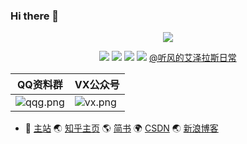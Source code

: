 ### Hi there 👋

<p align='center'>
    <img src='https://i.loli.net/2020/08/03/DW1Nti6Jc3Ihx4V.jpg'>
</p>

<p align='center'>
    <img src="https://img.shields.io/badge/build-passing-brightgreen.svg">
    <img src="https://img.shields.io/badge/platform-iOS-ff69b4.svg">
    <img src="https://img.shields.io/badge/language-Swift-abcdef.svg">
    <img src="https://img.shields.io/badge/language-Objective--C-orange.svg">
    <a href="http://weibo.com/230126045">@听风的艾泽拉斯日常</a>
</p>

|QQ资料群|VX公众号|
|-|-|
|![qqg.png](https://s2.loli.net/2021/12/28/c4D9Aaime2Hkwnt.png)|![vx.png](https://s2.loli.net/2021/12/28/MFNTwQjHPaKqdBD.png)|


- 📖 [主站](https://usiege.github.io) 🌏 [知乎主页](https://www.zhihu.com/people/uwuneng) 🌎 [简书](https://www.jianshu.com/u/8a7d7e6876ab) 🌍 [CSDN](http://blog.csdn.net/jianin45) 🌏 [新浪博客](http://blog.sina.com.cn/tjfcg45)


<!--
**usiege/usiege** is a ✨ _special_ ✨ repository because its `README.md` (this file) appears on your GitHub profile.

Here are some ideas to get you started:

- 🔭 I’m currently working on ...
- 🌱 I’m currently learning ...
- 👯 I’m looking to collaborate on ...
- 🤔 I’m looking for help with ...
- 💬 Ask me about ...
- 📫 How to reach me: ...
- 😄 Pronouns: ...
- ⚡ Fun fact: ...
-->
